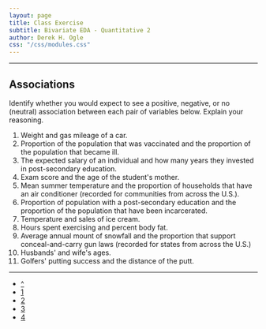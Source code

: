 ```yaml
---
layout: page
title: Class Exercise
subtitle: Bivariate EDA - Quantitative 2
author: Derek H. Ogle
css: "/css/modules.css"
---
```

----

## Associations

Identify whether you would expect to see a positive, negative, or no (neutral) association between each pair of variables below.  Explain your reasoning.

1. Weight and gas mileage of a car.
1. Proportion of the population that was vaccinated and the proportion of the population that became ill.
1. The expected salary of an individual and how many years they invested in post-secondary education.
1. Exam score and the age of the student's mother.
1. Mean summer temperature and the proportion of households that have an air conditioner (recorded for communities from across the U.S.).
1. Proportion of population with a post-secondary education and the proportion of the population that have been incarcerated.
1. Temperature and sales of ice cream.
1. Hours spent exercising and percent body fat.
1. Average annual mount of snowfall and the proportion that support conceal-and-carry gun laws (recorded for states from across the U.S.)
1. Husbands' and wife's ages.
1. Golfers' putting success and the distance of the putt.

----

<div class="text-center">
<ul class="pagination pagination-lg">
  <li><a href="BEDAQuant.html">^</a></li>
  <li><a href="BEDAQuant_CE1.html">1</a></li>
  <li class="active"><a href="#">2</a></li>
  <li><a href="BEDAQuant_CE3.html">3</a></li>
  <li><a href="BEDAQuant_CE4.html">4</a></li>
</ul>
